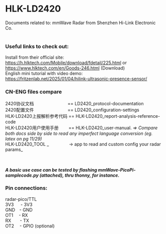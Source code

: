 # HLK-LD2420
Documents related to: mmWave Radar from Shenzhen Hi-Link Electronic Co. <br /> <br />

### Useful links to check out:
Install from their official site: \
https://h.hlktech.com/Mobile/download/fdetail/225.html  or
https://www.hlktech.com/en/Goods-246.html  (Download) \
English mini tutorial with video demo: \
https://fritzenlab.net/2025/01/04/hilink-ultrasonic-presence-sensor/ <br />

### CN-ENG files compare 
2420协议文档 &emsp; &emsp; &emsp; &emsp; &emsp; &emsp;== LD2420_protocol-documentation \
2420配置文件 &emsp; &emsp; &emsp; &emsp; &emsp; &emsp;== LD2420_configuration-settings \
HLK-LD2420上报解析参考代码  == HLK-LD2420_report-analysis-reference-code \
HLK-LD2420用户使用手册 &emsp;&emsp;== HLK-LD2420_user-manual. _=> Compare both docs side by side to read any imperfect language conversion (eg. latex on pg 11/29)_ \
HLK-LD2420_TOOL _ &emsp;&emsp;&emsp;&emsp; -> app to read and custom config your radar params_

<br />  <br />
_**A basic use case can be tested by flashing mmWave-PicoPi-samplecode.py (attached), thru thonny, for instance.**_

### Pin connections:
radar-pico/TTL \
3V3 &emsp; - 3V3 \
GND&emsp;- GND \
OT1 &emsp;- RX \
RX&emsp;&emsp;- TX \
OT2 &emsp;- GPIO (optional)
